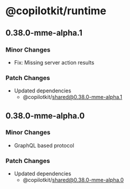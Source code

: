 # @copilotkit/runtime

## 0.38.0-mme-alpha.1

### Minor Changes

- Fix: Missing server action results

### Patch Changes

- Updated dependencies
  - @copilotkit/shared@0.38.0-mme-alpha.1

## 0.38.0-mme-alpha.0

### Minor Changes

- GraphQL based protocol

### Patch Changes

- Updated dependencies
  - @copilotkit/shared@0.38.0-mme-alpha.0
